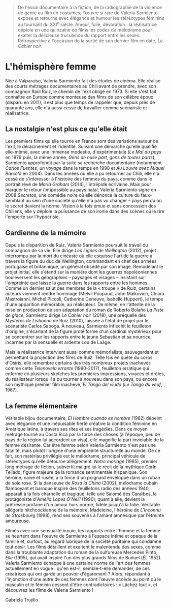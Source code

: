 > De l'essai documentaire à la fiction, de la radiographie de la violence de genre au film en costumes, l'œuvre si rare de Valeria Sarmiento expose et retourne avec élégance et humour les stéréotypes féminins au tournant du XXI<sup>e</sup> siècle. Amour, folie, dévoration : la réalisatrice déploie en une quinzaine de films les codes du mélodrame pour exalter la délicieuse truculence du rapport entre les sexes. Rétrospective à l'occasion de la sortie de son dernier film en date, _Le Cahier noir_.

# L'hémisphère femme

Née à Valparaíso, Valeria Sarmiento fait des études de cinéma. Elle réalise des courts métrages documentaires au Chili avant de prendre, avec son compagnon Raúl Ruiz, le chemin de l'exil obligé en 1973. Si elle s'est fait connaître en Europe comme monteuse des films de son célèbre époux (disparu en 2011), il est plus que temps de rappeler que, depuis près de quarante ans, elle n'a aussi cessé de travailler comme scénariste et réalisatrice.

## La nostalgie n'est plus ce qu'elle était

Les premiers films qu'elle tourne en France sont des variations autour de l'exil, le déracinement et l'identité. Suivant une démarche qu'elle qualifie elle-même, avec une immense modestie, d'expérimentale (_Le Mal du pays_ en 1979 puis, la même année, _Gens de nulle part, gens de toutes parts_), Sarmiento approfondit par la suite sa recherche documentaire (notamment _Carlos Fuentes, un voyage_ dans le temps en 1998 et _Au Louvre avec Miquel Barceló_ en 2004). Dans les années où elle a pu retourner au Chili, elle n'a cessé de s'intéresser à l'histoire des femmes du pays, comme dans le portrait rêvé de _Maria Graham_ (2014), l'intrépide écrivaine. Mais pour marquer le retour (im)possible au pays natal, Valeria Sarmiento signe en 2008 _Secretos_, une comédie noire où elle dénonce la culture du faux-semblant au sein d'une société qu'elle n'a pas vu changer – pays perdu où le secret devient la norme. Vision à la fois émue et sans concession des Chiliens, elle y déploie la puissance de son ironie dans des scènes où le rire l'emporte sur l'hypocrisie.

## Gardienne de la mémoire

Depuis la disparition de Ruiz, Valeria Sarmiento poursuit le travail du compagnon de sa vie. Elle dirige _Les Lignes de Wellington_ (2012), projet interrompu par la mort du cinéaste où elle esquisse l'art de la guerre à travers la figure du duc de Wellington, commandant en chef des armées portugaise et britannique, un général obsédé par son image. Remodelant le projet initial, elle s'étend sur la manière dont les guerres napoléoniennes bouleversent les géographies – paysages et visages – insistant sur l'empreinte que laisse la guerre dans les rapports entre les hommes. Comme un dernier salut des membres de la « troupe » de Ruiz, certains acteurs viennent rendre hommage (Melvil Poupaud, John Malkovich, Chiara Mastroianni, Michel Piccoli, Catherine Deneuve, Isabelle Huppert), le temps d'une apparition mémorable, au réalisateur. De même, en l'attente de la mise en production de son adaptation du roman de Roberto Bolaño _La Piste de glace_, Sarmiento dirige _Le Cahier noir_ (2018), une préquelle des _Mystères de Lisbonne_ de Ruiz (2010), laissée à l'état de projet par le scénariste Carlos Saboga. À nouveau, Sarmiento infléchit le feuilleton d'origine, s'écartant de la figure protéiforme d'un cardinal mystérieux pour se concentrer sur les rapports entre le jeune Sebastian et sa nourrice, incarnée par la sensuelle et ardente Lou de Laâge.

Mais la réalisatrice intervient aussi comme mémorialiste, sauvegardant et permettant la projection des films de Ruiz. Telle Isis en quête du corps d'Osiris, elle remembre certains des très nombreux projets inachevés comme cette _Telenovela errante_ (1990-2017), feuilleton erratique qui enferme en plusieurs sketches les premières impressions, vivaces et drôles, du réalisateur lorsqu'il a pu tourner à nouveau dans son pays, ou encore son mythique premier film inachevé, _El Tango del viudo_ (_Le Tango du veuf_, 1967).

## La femme élémentaire

Véritable bijou documentaire, _El Hombre cuando es hombre_ (1982) dépeint avec élégance et une inépuisable fierté créative la condition féminine en Amérique latine, à travers ses rites et ses tragédies. Dans ce moyen métrage tourné au Costa Rica par la force des choses (à l'époque, peu de pays de la région lui accordent un visa), elle magnifie la part inviolable de la femme désirante. Car être femme selon Valeria Sarmiento n'est pas une fatalité, mais plutôt l'origine d'une empreinte structurelle au monde. De ce fait, son matériau privilégié est le mélodrame, principal véhicule de stéréotypes qu'elle détourne allègrement. _Notre mariage_ (1985), premier long métrage de fiction, subvertit malgré lui le récit de la mythique Corín Tellado, figure majeure de la romance sentimentale hispanique. Son héroïne, naïve et rusée, a la force d'un poignard enveloppé dans un ruban de soie rose. Si la danseuse de _Rosa la China_ (2002), mélodrame cubain flamboyant et baroque inspiré des feuilletons radio des années 1940, apparaît à la fois charnelle et tragique, telle une Salomé des Caraïbes, la protagoniste d'_Amelia Lopes O'Neill_ (1990), quant à elle, devient la prêtresse profane d'un amour hors norme, fidèle jusqu'à la folie. Véritable allégorie hitchcockienne de la mémoire, Madeleine, l'héroïne de _L'Inconnu de Strasbourg_ (1998), rend ses souvenirs à l'amant amnésique par l'étreinte amoureuse.

Filmés avec une sensualité inouïe, les rapports entre l'homme et la femme se heurtent dans l'œuvre de Sarmiento à l'espace intime et opaque de la famille et, surtout, au regard lubrique de la société puritaine qui condamne tout désir. Les films détaillent et exaltent le malentendu des sexes, comme dans la troublante adaptation du roman de la sulfureuse Mercedes Pinto, _Elle_ (1995), qui avait inspiré l'un des plus grands films de Buñuel (_Él_, 1952). Valeria Sarmiento échappe à une certaine norme de l'art des femmes actuellement en vogue : qu'en est-il, semble-t-elle demander, de ces créatrices qui ont gardé un pouvoir d'égarement ? Alors, répondant à l'injonction d'une autre de ces femmes dont l'œuvre accède au point où le masculin et le féminin cessent d'être contradictoires : « Lâchez tout », et découvrez les films de Valeria Sarmiento !

Gabriela Trujillo
